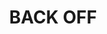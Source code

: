 ---
ee_id_show: '4499'
title: BACK OFF
url: back-off
live_url:
year: '2019'
venue: Firstsite
state_country: Colchester
type:
dates:
pitch: Done on dawn of a poss Brexit @ Firstsite kunsthall (notably in Colchester)
  thus the second of my “asset light” shows (Sharjah wz the first), ... meaning most
  everything was collected, assembled, and produced quickly &amp; locally - eg. lasers,
  dolly lights, Ikea tables, etc, etc. Stars aligned on this one, ... turned out killer.
ps:
imgs: firstsite-2019-05-web-da--4O1Z.jpg,firstsite-2019-05-web-da--9SNB.jpg,firstsite-2019-05-web-da--NqdM.jpg,firstsite-2019-05-web-da--CWJD.jpg,firstsite-2019-05-web-da--NNXN.jpg,firstsite-2019-05-web-da--mVZC.jpg,firstsite-2019-05-web-da--mKVx.jpg,firstsite-2019-05-web-da--DtgH.jpg,firstsite-2019-05-web-da--SD14.jpg,firstsite-2019-05-web-da--Qitn.jpg,firstsite-2019-05-web-da--yI2y.jpg,firstsite-2019-05-web-ih--BE9W.jpg,firstsite-2019-05-web-da--JbLc.jpg,firstsite-2019-05-web-da--H6JL.jpg
things: "[36] [2007-003-apple-garageband-autotune] 2007-003 Apple GarageBand Auto
  Tune Demonstration,[4038] [2005-020-bomb-iraq] 2005-020-Bomb Iraq,[4272] [2014-146-psk]
  2014-146 PSK,[4479] [2019-033-high-rise-public-saftey-pink-camo-workout-rothco-xtextile-tactical]
  2019-033 HIGH RISE, public saftey, Pink Camo, WORKOUT, Rothco, XTEXTILE, Tactical
  Work, Y, ORALS BRO,[4480] [2019-036-let] 2019-036 Let,[4481] [2019-037-47-closer]
  2019-037 47 Closer"
status:
layout: shows
---